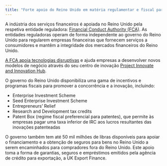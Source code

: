 ```yaml
---
title: "Forte apoio do Reino Unido em matéria regulamentar e fiscal para empresas financeiras"
---
```

A indústria dos serviços financeiros é apoiada no Reino Unido pela respetiva entidade reguladora: [Financial Conduct Authority (FCA)](https://www.fca.org.uk/about/the-fca). As entidades reguladoras operam de forma independente ao governo do Reino Unido para regularem empresas financeiras que fornecem serviços a consumidores e mantêm a integridade dos mercados financeiros do Reino Unido.

[A FCA apoia tecnologias disruptivas](https://www.fca.org.uk/news/speeches/uk-fintech-regulating-innovation) e ajuda empresas a desenvolver novos modelos de negócio através do seu centro de inovação [Project Innovate and Innovation Hub](https://www.fca.org.uk/firms/project-innovate-innovation-hub).

O governo do Reino Unido disponibiliza uma gama de incentivos e programas fiscais para promover a concorrência e a inovação, incluindo:

- Enterprise Investment Scheme
- Seed Enterprise Investment Scheme 
- Entrepreneurs’ Relief 
- Research and Development tax credits
- Patent Box (regime fiscal preferencial para patentes), que permite às empresas pagar uma taxa inferior de IRC aos lucros resultantes das inovações patenteadas

O governo também tem até 50 mil milhões de libras disponíveis para apoiar o financiamento e a obtenção de seguros para bens no Reino Unido a serem encaminhados para compradores fora do Reino Unido. Este apoio toma a forma de garantias, seguros e empréstimos emitidos pela agência de crédito para exportação, a UK Export Finance. 
